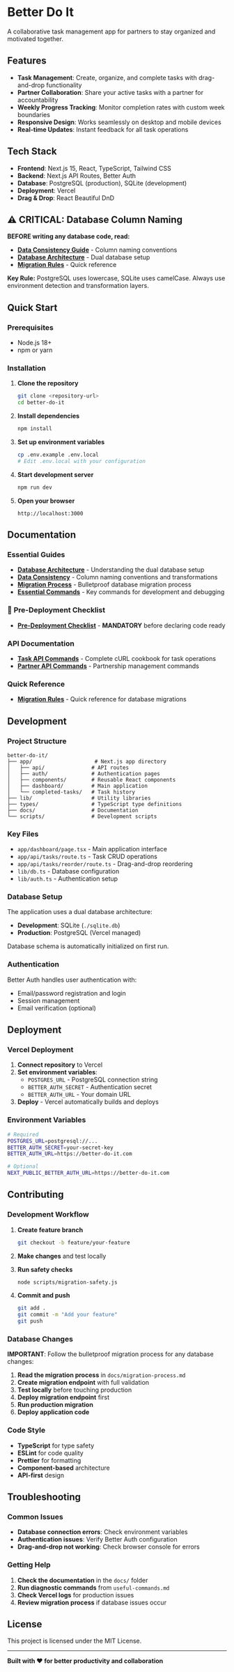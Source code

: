 # Better Do It

A collaborative task management app for partners to stay organized and motivated together.

## Features

- **Task Management**: Create, organize, and complete tasks with drag-and-drop functionality
- **Partner Collaboration**: Share your active tasks with a partner for accountability
- **Weekly Progress Tracking**: Monitor completion rates with custom week boundaries
- **Responsive Design**: Works seamlessly on desktop and mobile devices
- **Real-time Updates**: Instant feedback for all task operations

## Tech Stack

- **Frontend**: Next.js 15, React, TypeScript, Tailwind CSS
- **Backend**: Next.js API Routes, Better Auth
- **Database**: PostgreSQL (production), SQLite (development)
- **Deployment**: Vercel
- **Drag & Drop**: React Beautiful DnD

## ⚠️ **CRITICAL: Database Column Naming**

**BEFORE writing any database code, read:**

- **[Data Consistency Guide](data-consistency.md)** - Column naming conventions
- **[Database Architecture](db-architecture.md)** - Dual database setup
- **[Migration Rules](migration-rules.md)** - Quick reference

**Key Rule:** PostgreSQL uses lowercase, SQLite uses camelCase. Always use environment detection and transformation layers.

## Quick Start

### Prerequisites

- Node.js 18+
- npm or yarn

### Installation

1. **Clone the repository**

   ```bash
   git clone <repository-url>
   cd better-do-it
   ```

2. **Install dependencies**

   ```bash
   npm install
   ```

3. **Set up environment variables**

   ```bash
   cp .env.example .env.local
   # Edit .env.local with your configuration
   ```

4. **Start development server**

   ```bash
   npm run dev
   ```

5. **Open your browser**
   ```
   http://localhost:3000
   ```

## Documentation

### Essential Guides

- **[Database Architecture](db-architecture.md)** - Understanding the dual database setup
- **[Data Consistency](data-consistency.md)** - Column naming conventions and transformations
- **[Migration Process](migration-process.md)** - Bulletproof database migration process
- **[Essential Commands](useful-commands.md)** - Key commands for development and debugging

### 🚨 **Pre-Deployment Checklist**

- **[Pre-Deployment Checklist](pre-deployment-checklist.md)** - **MANDATORY** before declaring code ready

### API Documentation

- **[Task API Commands](curl-tasks.md)** - Complete cURL cookbook for task operations
- **[Partner API Commands](curl-partners.md)** - Partnership management commands

### Quick Reference

- **[Migration Rules](migration-rules.md)** - Quick reference for database migrations

## Development

### Project Structure

```
better-do-it/
├── app/                    # Next.js app directory
│   ├── api/               # API routes
│   ├── auth/              # Authentication pages
│   ├── components/        # Reusable React components
│   ├── dashboard/         # Main application
│   └── completed-tasks/   # Task history
├── lib/                   # Utility libraries
├── types/                 # TypeScript type definitions
├── docs/                  # Documentation
└── scripts/               # Development scripts
```

### Key Files

- `app/dashboard/page.tsx` - Main application interface
- `app/api/tasks/route.ts` - Task CRUD operations
- `app/api/tasks/reorder/route.ts` - Drag-and-drop reordering
- `lib/db.ts` - Database configuration
- `lib/auth.ts` - Authentication setup

### Database Setup

The application uses a dual database architecture:

- **Development**: SQLite (`./sqlite.db`)
- **Production**: PostgreSQL (Vercel managed)

Database schema is automatically initialized on first run.

### Authentication

Better Auth handles user authentication with:

- Email/password registration and login
- Session management
- Email verification (optional)

## Deployment

### Vercel Deployment

1. **Connect repository** to Vercel
2. **Set environment variables**:
   - `POSTGRES_URL` - PostgreSQL connection string
   - `BETTER_AUTH_SECRET` - Authentication secret
   - `BETTER_AUTH_URL` - Your domain URL
3. **Deploy** - Vercel automatically builds and deploys

### Environment Variables

```bash
# Required
POSTGRES_URL=postgresql://...
BETTER_AUTH_SECRET=your-secret-key
BETTER_AUTH_URL=https://better-do-it.com

# Optional
NEXT_PUBLIC_BETTER_AUTH_URL=https://better-do-it.com
```

## Contributing

### Development Workflow

1. **Create feature branch**

   ```bash
   git checkout -b feature/your-feature
   ```

2. **Make changes** and test locally

3. **Run safety checks**

   ```bash
   node scripts/migration-safety.js
   ```

4. **Commit and push**
   ```bash
   git add .
   git commit -m "Add your feature"
   git push
   ```

### Database Changes

**IMPORTANT**: Follow the bulletproof migration process for any database changes:

1. **Read the migration process** in `docs/migration-process.md`
2. **Create migration endpoint** with full validation
3. **Test locally** before touching production
4. **Deploy migration endpoint** first
5. **Run production migration**
6. **Deploy application code**

### Code Style

- **TypeScript** for type safety
- **ESLint** for code quality
- **Prettier** for formatting
- **Component-based** architecture
- **API-first** design

## Troubleshooting

### Common Issues

- **Database connection errors**: Check environment variables
- **Authentication issues**: Verify Better Auth configuration
- **Drag-and-drop not working**: Check browser console for errors

### Getting Help

1. **Check the documentation** in the `docs/` folder
2. **Run diagnostic commands** from `useful-commands.md`
3. **Check Vercel logs** for production issues
4. **Review migration process** if database issues occur

## License

This project is licensed under the MIT License.

---

**Built with ❤️ for better productivity and collaboration**
